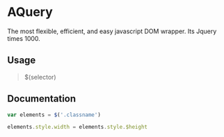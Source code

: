 # AQuery
The most flexible, efficient, and easy javascript DOM wrapper. Its Jquery times 1000.

## Usage

> $(selector)

## Documentation

```js
var elements = $('.classname')

elements.style.width = elements.style.$height
```